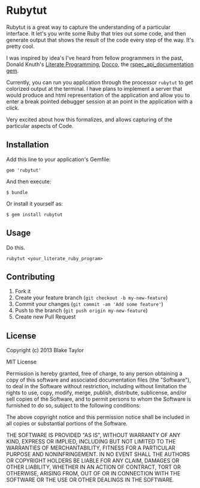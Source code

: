 # Rubytut

Rubytut is a great way to capture the understanding of a particular interface.
It let's you write some Ruby that tries out some code, and then generate output
that shows the result of the code every step of the way. It's pretty cool.

I was inspired by idea's I've heard from fellow programmers in the past,
Donald Knuth's [Literate Programming][1], [Docco][2], the
[rspec_api_documentation gem][3].

Currently, you can run you application through the processor `rubytut` to get
colorized output at the terminal. I have plans to implement a server that would
produce and html representation of the application and allow you to enter a
break pointed debugger session at an point in the application with a click.

Very excited about how this formalizes, and allows capturing of the particular
aspects of Code.

## Installation

Add this line to your application's Gemfile:

    gem 'rubytut'

And then execute:

    $ bundle

Or install it yourself as:

    $ gem install rubytut

## Usage

Do this.

    rubytut <your_literate_ruby_program>

## Contributing

1. Fork it
2. Create your feature branch (`git checkout -b my-new-feature`)
3. Commit your changes (`git commit -am 'Add some feature'`)
4. Push to the branch (`git push origin my-new-feature`)
5. Create new Pull Request

## License

Copyright (c) 2013 Blake Taylor

MIT License

Permission is hereby granted, free of charge, to any person obtaining
a copy of this software and associated documentation files (the
"Software"), to deal in the Software without restriction, including
without limitation the rights to use, copy, modify, merge, publish,
distribute, sublicense, and/or sell copies of the Software, and to
permit persons to whom the Software is furnished to do so, subject to
the following conditions:

The above copyright notice and this permission notice shall be
included in all copies or substantial portions of the Software.

THE SOFTWARE IS PROVIDED "AS IS", WITHOUT WARRANTY OF ANY KIND,
EXPRESS OR IMPLIED, INCLUDING BUT NOT LIMITED TO THE WARRANTIES OF
MERCHANTABILITY, FITNESS FOR A PARTICULAR PURPOSE AND
NONINFRINGEMENT. IN NO EVENT SHALL THE AUTHORS OR COPYRIGHT HOLDERS BE
LIABLE FOR ANY CLAIM, DAMAGES OR OTHER LIABILITY, WHETHER IN AN ACTION
OF CONTRACT, TORT OR OTHERWISE, ARISING FROM, OUT OF OR IN CONNECTION
WITH THE SOFTWARE OR THE USE OR OTHER DEALINGS IN THE SOFTWARE.

[1]: http://en.wikipedia.org/wiki/Literate_programming
[2]: http://jashkenas.github.com/docco/
[3]: https://github.com/zipmark/rspec_api_documentation
